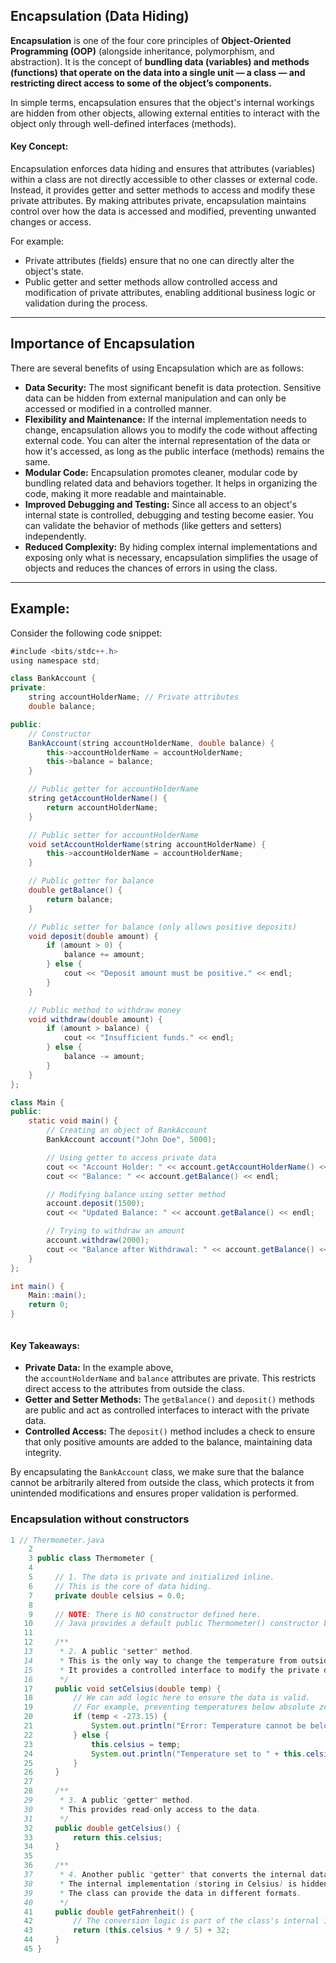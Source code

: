 ## Encapsulation (Data Hiding)

**Encapsulation** is one of the four core principles of **Object-Oriented Programming (OOP)** (alongside inheritance, polymorphism, and abstraction). It is the concept of **bundling data (variables) and methods (functions) that operate on the data into a single unit — a class — and restricting direct access to some of the object’s components.**
  
In simple terms, encapsulation ensures that the object's internal workings are hidden from other objects, allowing external entities to interact with the object only through well-defined interfaces (methods).

#### Key Concept:

Encapsulation enforces data hiding and ensures that attributes (variables) within a class are not directly accessible to other classes or external code. Instead, it provides getter and setter methods to access and modify these private attributes. By making attributes private, encapsulation maintains control over how the data is accessed and modified, preventing unwanted changes or access.  
  
For example:

- Private attributes (fields) ensure that no one can directly alter the object's state.
- Public getter and setter methods allow controlled access and modification of private attributes, enabling additional business logic or validation during the process.

---

## Importance of Encapsulation

There are several benefits of using Encapsulation which are as follows:

- **Data Security:** The most significant benefit is data protection. Sensitive data can be hidden from external manipulation and can only be accessed or modified in a controlled manner.
- **Flexibility and Maintenance:** If the internal implementation needs to change, encapsulation allows you to modify the code without affecting external code. You can alter the internal representation of the data or how it's accessed, as long as the public interface (methods) remains the same.
- **Modular Code:** Encapsulation promotes cleaner, modular code by bundling related data and behaviors together. It helps in organizing the code, making it more readable and maintainable.
- **Improved Debugging and Testing:** Since all access to an object's internal state is controlled, debugging and testing become easier. You can validate the behavior of methods (like getters and setters) independently.
- **Reduced Complexity:** By hiding complex internal implementations and exposing only what is necessary, encapsulation simplifies the usage of objects and reduces the chances of errors in using the class.

---

## Example:

Consider the following code snippet:

```java
#include <bits/stdc++.h>
using namespace std;

class BankAccount {
private:
    string accountHolderName; // Private attributes
    double balance;

public:
    // Constructor
    BankAccount(string accountHolderName, double balance) {
        this->accountHolderName = accountHolderName;
        this->balance = balance;
    }

    // Public getter for accountHolderName
    string getAccountHolderName() {
        return accountHolderName;
    }

    // Public setter for accountHolderName
    void setAccountHolderName(string accountHolderName) {
        this->accountHolderName = accountHolderName;
    }

    // Public getter for balance
    double getBalance() {
        return balance;
    }

    // Public setter for balance (only allows positive deposits)
    void deposit(double amount) {
        if (amount > 0) {
            balance += amount;
        } else {
            cout << "Deposit amount must be positive." << endl;
        }
    }

    // Public method to withdraw money
    void withdraw(double amount) {
        if (amount > balance) {
            cout << "Insufficient funds." << endl;
        } else {
            balance -= amount;
        }
    }
};

class Main {
public:
    static void main() {
        // Creating an object of BankAccount
        BankAccount account("John Doe", 5000);

        // Using getter to access private data
        cout << "Account Holder: " << account.getAccountHolderName() << endl;
        cout << "Balance: " << account.getBalance() << endl;

        // Modifying balance using setter method
        account.deposit(1500);
        cout << "Updated Balance: " << account.getBalance() << endl;

        // Trying to withdraw an amount
        account.withdraw(2000);
        cout << "Balance after Withdrawal: " << account.getBalance() << endl;
    }
};

int main() {
    Main::main();
    return 0;
}



```
#### Key Takeaways:

- **Private Data:** In the example above, the `accountHolderName` and `balance` attributes are private. This restricts direct access to the attributes from outside the class.
- **Getter and Setter Methods:** The `getBalance()` and `deposit()` methods are public and act as controlled interfaces to interact with the private data.
- **Controlled Access:** The `deposit()` method includes a check to ensure that only positive amounts are added to the balance, maintaining data integrity.

  
By encapsulating the `BankAccount` class, we make sure that the balance cannot be arbitrarily altered from outside the class, which protects it from unintended modifications and ensures proper validation is performed.


### Encapsulation without constructors
```java
1 // Thermometer.java
    2
    3 public class Thermometer {
    4
    5     // 1. The data is private and initialized inline.
    6     // This is the core of data hiding.
    7     private double celsius = 0.0;
    8
    9     // NOTE: There is NO constructor defined here.
   10     // Java provides a default public Thermometer() constructor behind the scenes.
   11
   12     /**
   13      * 2. A public "setter" method.
   14      * This is the only way to change the temperature from outside the class.
   15      * It provides a controlled interface to modify the private data.
   16      */
   17     public void setCelsius(double temp) {
   18         // We can add logic here to ensure the data is valid.
   19         // For example, preventing temperatures below absolute zero.
   20         if (temp < -273.15) {
   21             System.out.println("Error: Temperature cannot be below absolute zero.");
   22         } else {
   23             this.celsius = temp;
   24             System.out.println("Temperature set to " + this.celsius + "°C");
   25         }
   26     }
   27
   28     /**
   29      * 3. A public "getter" method.
   30      * This provides read-only access to the data.
   31      */
   32     public double getCelsius() {
   33         return this.celsius;
   34     }
   35
   36     /**
   37      * 4. Another public "getter" that converts the internal data.
   38      * The internal implementation (storing in Celsius) is hidden.
   39      * The class can provide the data in different formats.
   40      */
   41     public double getFahrenheit() {
   42         // The conversion logic is part of the class's internal implementation.
   43         return (this.celsius * 9 / 5) + 32;
   44     }
   45 }
```